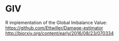# GIV
R implementation of the Global Imbalance Value:  
https://github.com/Ettwiller/Damage-estimator   
http://biorxiv.org/content/early/2016/08/23/070334

